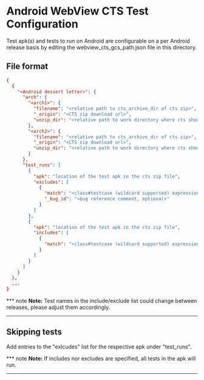 # Android WebView CTS Test Configuration

Test apk(s) and tests to run on Android are configurable on a per
Android release basis by editing the webview_cts_gcs_path.json file in this
directory.

## File format
```json
{
  {
    "<Android dessert letter>": {
      "arch": {
        "<arch1>": {
          "filename": "<relative path to cts_archive_dir of cts zip>",
          "_origin": "<CTS zip download url>",
          "unzip_dir": "<relative path to work directory where cts should be unzipped to>"
        },
        "<arch2>": {
          "filename": "<relative path to cts_archive_dir of cts zip>",
          "_origin": "<CTS zip download url>",
          "unzip_dir": "<relative path to work directory where cts should be unzipped to>"
        }
      },
      "test_runs": [
        {
          "apk": "location of the test apk in the cts zip file",
          "excludes": [
            {
              "match": "<class#testcase (wildcard supported) expression of test to skip>",
              "_bug_id": "<bug reference comment, optional>"
            }
          ]
        },
        {
          "apk": "location of the test apk in the cts zip file",
          "includes": [
            {
              "match": "<class#testcase (wildcard supported) expression of test to run>"
            }
          ]
        }
      ]
    }
  },
  ...
}
```

*** note
**Note:** Test names in the include/exclude list could change between releases,
please adjust them accordingly.
***

## Skipping tests
Add entries to the "exlcudes" list for the respective apk under "test_runs".

*** note
**Note:** If includes nor excludes are specified, all tests in the apk will run.
***

